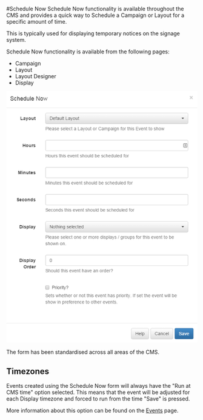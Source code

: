 <!--toc=scheduling-->
#Schedule Now
Schedule Now functionality is available throughout the CMS and provides a quick way to Schedule a 
Campaign or Layout for a specific amount of time.

This is typically used for displaying temporary notices on the signage system.

Schedule Now functionality is available from the following pages:
- Campaign
- Layout
- Layout Designer
- Display

![Schedule Now Form](img/scheduling_schedule_now.png)

The form has been standardised across all areas of the CMS.

## Timezones

Events created using the Schedule Now form will always have the "Run at CMS time" option
selected. This means that the event will be adjusted for each Display timezone and forced
to run from the time "Save" is pressed.

More information about this option can be found on the [Events](scheduling_events.html#run_at_cms_time)
page.